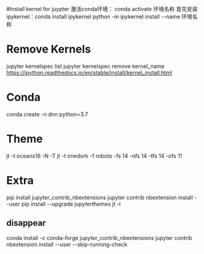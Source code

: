 #Install kernel for juypter
  激活conda环境： conda activate 环境名称
  首先安装ipykernel：conda install ipykernel
  python -m ipykernel install --name 环境名称
# Remove Kernels
jupyter kernelspec list
jupyter kernelspec remove kernel_name
https://ipython.readthedocs.io/en/stable/install/kernel_install.html
# Conda
conda create -n dnn python=3.7
# Theme
jt -t oceans16 -N -T
jt -t onedork -f roboto -fs 14 -nfs 14 -tfs 14 -ofs 11
# Extra
pip install jupyter_contrib_nbextensions
jupyter contrib nbextension install --user
pip install --upgrade jupyterthemes
jt -l
## disappear
conda install -c conda-forge jupyter_contrib_nbextensions
jupyter contrib nbextension install --user --skip-running-check
